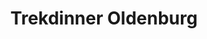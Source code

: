 ---
templateKey: index-page
title: Trekdinner Oldenburg
cta: Mehr erfahren
about:
  heading: Über Uns
  description: >
    You're going to be an interesting companion, Mr. Data. I think you've let your personal feelings cloud your judgement. Talk about going nowhere fast. Congratulations - you just destroyed the Enterprise.
postsName: Captain's Log
---